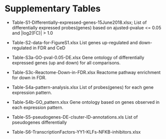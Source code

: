 # Supplementary Tables

- Table-S1-Differentially-expressed-genes-15June2018.xlsx;
  List of differentially expressed probes(genes) based on ajusted-pvalue <= 0.05 and |log2(FC)| > 1.0
  
- Table-S2-data-for-FigureS1.xlsx
  List genes up-regulated and down-regulated in FDR and CeD
  
- Table-S3a-GO-pval-0.05-DE.xlsx
  Gene ontology of differentially expressed genes (up and down)  for all comparisons.

- Table-S3c-Reactome-Down-in-FDR.xlsx
  Reactome pathway enrichment for down in FDR.   

- Table-S4a-pattern-analysis.xlsx
  List of probes(genes) for each gene expression pattern.
  
- Table-S4b-GO_pattern.xlsx
  Gene ontology based on genes observed in each expression pattern. 
  
- Table-S5-pseudogenes-DE-clsuter-ID-annotations.xls
  List of pseudogenes differentially
  
- Table-S6-TranscriptionFactors-YY1-KLFs-NFKB-inhibitors.xlsx
